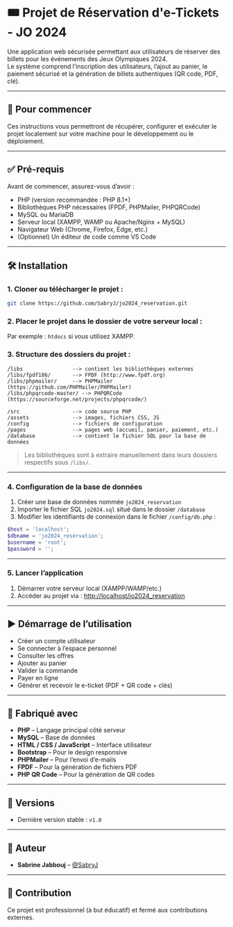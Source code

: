 # 🎟️ Projet de Réservation d'e-Tickets - JO 2024

Une application web sécurisée permettant aux utilisateurs de réserver des billets pour les événements des Jeux Olympiques 2024.  
Le système comprend l’inscription des utilisateurs, l’ajout au panier, le paiement sécurisé et la génération de billets authentiques (QR code, PDF, clé).

---

## 🚀 Pour commencer

Ces instructions vous permettront de récupérer, configurer et exécuter le projet localement sur votre machine pour le développement ou le déploiement.

---

## ✅ Pré-requis

Avant de commencer, assurez-vous d’avoir :
- PHP (version recommandée : PHP 8.1+)
- Bibliothèques PHP nécessaires (FPDF, PHPMailer, PHPQRCode)
- MySQL ou MariaDB
- Serveur local (XAMPP, WAMP ou Apache/Nginx + MySQL)
- Navigateur Web (Chrome, Firefox, Edge, etc.)
- (Optionnel) Un éditeur de code comme VS Code

---

## 🛠️ Installation

### 1. Cloner ou télécharger le projet :

```bash
git clone https://github.com/SabryJ/jo2024_reservation.git
````

### 2. Placer le projet dans le dossier de votre serveur local :

Par exemple : `htdocs` si vous utilisez XAMPP.

### 3. Structure des dossiers du projet :

```
/libs                --> contient les bibliothèques externes
/libs/fpdf186/       --> FPDF (http://www.fpdf.org)
/libs/phpmailer/     --> PHPMailer (https://github.com/PHPMailer/PHPMailer)
/libs/phpqrcode-master/ --> PHPQRCode (https://sourceforge.net/projects/phpqrcode/)
  
/src                 --> code source PHP
/assets              --> images, fichiers CSS, JS
/config              --> fichiers de configuration
/pages               --> pages web (accueil, panier, paiement, etc.)
/database            --> contient le fichier SQL pour la base de données
```

> Les bibliothèques sont à extraire manuellement dans leurs dossiers respectifs sous `/libs/`.

---

### 4. Configuration de la base de données

1. Créer une base de données nommée `jo2024_reservation`
2. Importer le fichier SQL `jo2024.sql` situé dans le dossier `/database`
3. Modifier les identifiants de connexion dans le fichier `/config/db.php` :

```php
$host = 'localhost';
$dbname = 'jo2024_reservation';
$username = 'root';
$password = '';
```

---

### 5. Lancer l’application

1. Démarrer votre serveur local (XAMPP/WAMP/etc.)
2. Accéder au projet via : [http://localhost/jo2024\_reservation](http://localhost/jo2024_reservation)

---

## ▶️ Démarrage de l’utilisation

* Créer un compte utilisateur
* Se connecter à l’espace personnel
* Consulter les offres
* Ajouter au panier
* Valider la commande
* Payer en ligne
* Générer et recevoir le e-ticket (PDF + QR code + clés)

---

## 🧰 Fabriqué avec

* **PHP** – Langage principal côté serveur
* **MySQL** – Base de données
* **HTML / CSS / JavaScript** – Interface utilisateur
* **Bootstrap** – Pour le design responsive
* **PHPMailer** – Pour l’envoi d’e-mails
* **FPDF** – Pour la génération de fichiers PDF
* **PHP QR Code** – Pour la génération de QR codes

---

## 📌 Versions

* Dernière version stable : `v1.0`

---

## 👥 Auteur

* **Sabrine Jabbouj** – [@SabryJ](https://github.com/SabryJ)

---

## 🤝 Contribution

Ce projet est professionnel (à but éducatif) et fermé aux contributions externes.

```
